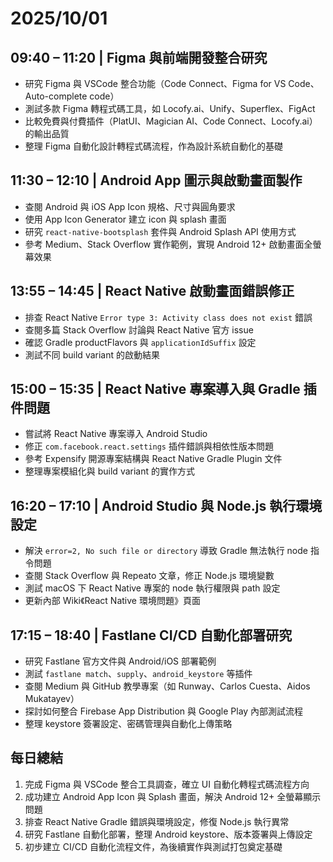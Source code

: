 # 2025/10/01

## 09:40 – 11:20 | Figma 與前端開發整合研究
- 研究 Figma 與 VSCode 整合功能（Code Connect、Figma for VS Code、Auto-complete code）  
- 測試多款 Figma 轉程式碼工具，如 Locofy.ai、Unify、Superflex、FigAct  
- 比較免費與付費插件（PlatUI、Magician AI、Code Connect、Locofy.ai）的輸出品質  
- 整理 Figma 自動化設計轉程式碼流程，作為設計系統自動化的基礎  

## 11:30 – 12:10 | Android App 圖示與啟動畫面製作
- 查閱 Android 與 iOS App Icon 規格、尺寸與圓角要求  
- 使用 App Icon Generator 建立 icon 與 splash 畫面  
- 研究 `react-native-bootsplash` 套件與 Android Splash API 使用方式  
- 參考 Medium、Stack Overflow 實作範例，實現 Android 12+ 啟動畫面全螢幕效果  

## 13:55 – 14:45 | React Native 啟動畫面錯誤修正
- 排查 React Native `Error type 3: Activity class does not exist` 錯誤  
- 查閱多篇 Stack Overflow 討論與 React Native 官方 issue  
- 確認 Gradle productFlavors 與 `applicationIdSuffix` 設定  
- 測試不同 build variant 的啟動結果  

## 15:00 – 15:35 | React Native 專案導入與 Gradle 插件問題
- 嘗試將 React Native 專案導入 Android Studio  
- 修正 `com.facebook.react.settings` 插件錯誤與相依性版本問題  
- 參考 Expensify 開源專案結構與 React Native Gradle Plugin 文件  
- 整理專案模組化與 build variant 的實作方式  

## 16:20 – 17:10 | Android Studio 與 Node.js 執行環境設定
- 解決 `error=2, No such file or directory` 導致 Gradle 無法執行 node 指令問題  
- 查閱 Stack Overflow 與 Repeato 文章，修正 Node.js 環境變數  
- 測試 macOS 下 React Native 專案的 node 執行權限與 path 設定  
- 更新內部 Wiki《React Native 環境問題》頁面  

## 17:15 – 18:40 | Fastlane CI/CD 自動化部署研究
- 研究 Fastlane 官方文件與 Android/iOS 部署範例  
- 測試 `fastlane match`、`supply`、`android_keystore` 等插件  
- 查閱 Medium 與 GitHub 教學專案（如 Runway、Carlos Cuesta、Aidos Mukatayev）  
- 探討如何整合 Firebase App Distribution 與 Google Play 內部測試流程  
- 整理 keystore 簽署設定、密碼管理與自動化上傳策略  

## 每日總結
1. 完成 Figma 與 VSCode 整合工具調查，確立 UI 自動化轉程式碼流程方向  
2. 成功建立 Android App Icon 與 Splash 畫面，解決 Android 12+ 全螢幕顯示問題  
3. 排查 React Native Gradle 錯誤與環境設定，修復 Node.js 執行異常  
4. 研究 Fastlane 自動化部署，整理 Android keystore、版本簽署與上傳設定  
5. 初步建立 CI/CD 自動化流程文件，為後續實作與測試打包奠定基礎
